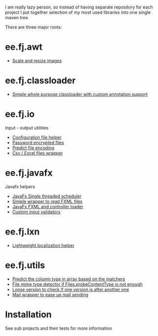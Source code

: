 I am really lazy person, so instead of having separate repository for each project I put together selection of my most used libraries into one single maven tree.

There are three major roots:

# ee.fj.awt

- [Scale and resize images](awt)


# ee.fj.classloader

- [Simple whole purpose classloader with custom annotation support](classloader)

# ee.fj.io

Input - output utilities

- [Configuration file helper](io/config)
- [Password encrypted files](io/passwordfile)
- [Predict file encoding](io/smartreader)
- [Csv / Excel files wrapper](io/tablereader)

# ee.fj.javafx

Javafx helpers

- [JavaFx Single threaded scheduler](javafx/concurrent)
- [Simple wrapper to read FXML files](javafx/control)
- [JavaFx FXML and controller loader](javafx/loader)
- [Custom input validators](javafx/validator)

# ee.fj.lxn

- [Lightweight localization helper](l1xn/l10n)


# ee.fj.utils

- [Predict the column type in array based on the matchers](utils/columnpredictor)
- [File mime type detector if Files.probeContentType is not enough](utils/filetypes)
- [Loose version to check if one version is after another one](utils/looseversion)
- [Mail wrapper to ease up mail sending](utils/mailer)


# Installation

See sub projects and their tests for more information

